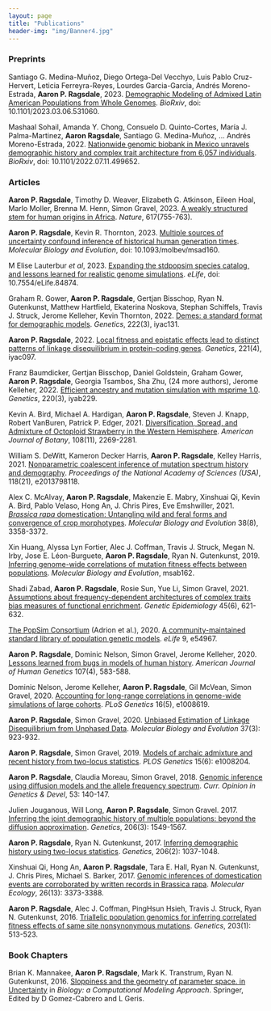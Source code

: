 ```yaml
---
layout: page
title: "Publications"
header-img: "img/Banner4.jpg"
---
```


### Preprints

Santiago G. Medina-Muñoz, Diego Ortega-Del Vecchyo, Luis Pablo Cruz-Hervert, Leticia Ferreyra-Reyes,
Lourdes Garcia-Garcia, Andrés Moreno-Estrada, **Aaron P. Ragsdale**, 2023.
[Demographic Modeling of Admixed Latin American Populations from Whole Genomes](https://www.biorxiv.org/content/10.1101/2023.03.06.531060v1.abstract).
*BioRxiv*, doi: 10.1101/2023.03.06.531060.

Mashaal Sohail, Amanda Y. Chong, Consuelo D. Quinto-Cortes, María J. Palma-Martinez,
**Aaron Ragsdale**, Santiago G. Medina-Muñoz, ... Andrés Moreno-Estrada, 2022.
[Nationwide genomic biobank in Mexico unravels demographic history and complex trait architecture from 6,057 individuals](https://www.biorxiv.org/content/10.1101/2022.07.11.499652v2.abstract).
*BioRxiv*, doi: 10.1101/2022.07.11.499652.

### Articles  

**Aaron P. Ragsdale**, Timothy D. Weaver, Elizabeth G. Atkinson, Eileen Hoal,
Marlo Moller, Brenna M. Henn, Simon Gravel, 2023.
[A weakly structured stem for human origins in Africa](https://www.nature.com/articles/s41586-023-06055-y).
*Nature*, 617(755-763).

**Aaron P. Ragsdale**, Kevin R. Thornton, 2023.
[Multiple sources of uncertainty confound inference of historical human generation times](https://academic.oup.com/mbe/advance-article/doi/10.1093/molbev/msad160/7224425).
*Molecular Biology and Evolution*, doi: 10.1093/molbev/msad160.

M Elise Lauterbur *et al*, 2023.
[Expanding the stdpopsim species catalog, and lessons learned for realistic genome simulations](https://elifesciences.org/articles/84874).
*eLife*, doi: 10.7554/eLife.84874.

Graham R. Gower, **Aaron P. Ragsdale**, Gertjan Bisschop, Ryan N. Gutenkunst, Matthew Hartfield,
Ekaterina Noskova, Stephan Schiffels, Travis J. Struck, Jerome Kelleher, Kevin Thornton, 2022.
[Demes: a standard format for demographic models](https://academic.oup.com/genetics/article/222/3/iyac131/6730747).
*Genetics*, 222(3), iyac131.

**Aaron P. Ragsdale**, 2022. [Local fitness and epistatic effects lead to distinct patterns of linkage disequilibrium in protein-coding genes](https://academic.oup.com/genetics/advance-article-abstract/doi/10.1093/genetics/iyac097/6613932).
*Genetics*, 221(4), iyac097.

Franz Baumdicker, Gertjan Bisschop, Daniel Goldstein, Graham Gower, **Aaron P. Ragsdale**, Georgia Tsambos, Sha Zhu, (24 more authors), Jerome Kelleher, 2022.
[Efficient ancestry and mutation simulation with msprime 1.0](https://academic.oup.com/genetics/article/220/3/iyab229/6460344).
*Genetics*, 220(3), iyab229.

Kevin A. Bird, Michael A. Hardigan, **Aaron P. Ragsdale**, Steven J. Knapp,
Robert VanBuren, Patrick P. Edger, 2021.
[Diversification, Spread, and Admixture of Octoploid Strawberry in the Western Hemisphere](https://bsapubs.onlinelibrary.wiley.com/doi/full/10.1002/ajb2.1776).
*American Journal of Botany*, 108(11), 2269-2281.

William S. DeWitt, Kameron Decker Harris, **Aaron P. Ragsdale**, Kelley Harris, 2021.
[Nonparametric coalescent inference of mutation spectrum history and demography](https://www.pnas.org/content/118/21/e2013798118).
*Proceedings of the National Academy of Sciences (USA)*, 118(21), e2013798118.

Alex C. McAlvay, **Aaron P. Ragsdale**, Makenzie E. Mabry, Xinshuai Qi, Kevin A. Bird, Pablo Velaso, Hong An, J. Chris Pires, Eve Emshwiller, 2021.
[*Brassica rapa* domestication: Untangling wild and feral forms and convergence of crop morphotypes](https://academic.oup.com/mbe/article/38/8/3358/6261082).
*Molecular Biology and Evolution* 38(8), 3358-3372.

Xin Huang, Alyssa Lyn Fortier, Alec J. Coffman, Travis J. Struck, Megan N. Irby, Jose E. Léon-Burguete, **Aaron P. Ragsdale**, Ryan N. Gutenkunst, 2019.
[Inferring genome-wide correlations of mutation fitness effects between populations](https://academic.oup.edu/mbe/advance-article/doi/10.1093/molbev/msab162/6287068).
*Molecular Biology and Evolution*, msab162.

Shadi Zabad, **Aaron P. Ragsdale**, Rosie Sun, Yue Li, Simon Gravel, 2021.
[Assumptions about frequency-dependent architectures of complex traits bias measures of functional enrichment](https://onlinelibrary.wiley.com/doi/abs/10.1002/gepi.22388).
*Genetic Epidemiology* 45(6), 621-632.

[The PopSim Consortium](https://github.com/popsim-consortium) (Adrion et al.), 2020.
[A community-maintained standard library of population genetic models](https://elifesciences.org/articles/54967).
*eLife* 9, e54967.

**Aaron P. Ragsdale**, Dominic Nelson, Simon Gravel, Jerome Kelleher, 2020.
[Lessons learned from bugs in models of human history](https://www.sciencedirect.com/science/article/pii/S000292972030286X).
*American Journal of Human Genetics* 107(4), 583-588.

Dominic Nelson, Jerome Kelleher, **Aaron P. Ragsdale**,  Gil McVean, Simon Gravel, 2020.
[Accounting for long-range correlations in genome-wide simulations of large cohorts](https://doi.org/10.1371/journal.pgen.1008619).
*PLoS Genetics* 16(5), e1008619.

**Aaron P. Ragsdale**, Simon Gravel, 2020.
[Unbiased Estimation of Linkage Disequilibrium from Unphased Data](https://doi.org/10.1093/molbev/msz265).
*Molecular Biology and Evolution* 37(3): 923-932.

**Aaron P. Ragsdale**, Simon Gravel, 2019.
[Models of archaic admixture and recent history from two-locus statistics](https://doi.org/10.1371/journal.pgen.1008204).
*PLOS Genetics* 15(6): e1008204.

**Aaron P. Ragsdale**, Claudia Moreau, Simon Gravel, 2018.
[Genomic inference using diffusion models and the allele frequency spectrum](https://doi.org/10.1016/j.gde.2018.10.001).
*Curr. Opinion in Genetics & Devel*, 53: 140-147.

Julien Jouganous, Will Long, **Aaron P. Ragsdale**, Simon Gravel. 2017.
[Inferring the joint demographic history of multiple populations: beyond the diffusion approximation](https://doi.org/10.1534/genetics.117.200493). 
*Genetics*, 206(3): 1549-1567.

**Aaron P. Ragsdale**, Ryan N. Gutenkunst, 2017.
[Inferring demographic history using two-locus statistics](https://doi.org/10.1534/genetics.117.201251).
*Genetics*, 206(2): 1037-1048.

Xinshuai Qi, Hong An, **Aaron P. Ragsdale**, Tara E. Hall, Ryan N. Gutenkunst, J. Chris Pires, Michael S. Barker, 2017.
[Genomic inferences of domestication events are corroborated by written records in Brassica rapa](https://doi.org/10.1111/mec.14131).
*Molecular Ecology*, 26(13): 3373-3388.

**Aaron P. Ragsdale**, Alec J. Coffman, PingHsun Hsieh, Travis J. Struck, Ryan N. Gutenkunst, 2016.
[Triallelic population genomics for inferring correlated fitness effects of same site nonsynonymous mutations](https://doi.org/10.1534/genetics.115.184812).
*Genetics*, 203(1): 513-523.

### Book Chapters

Brian K. Mannakee, **Aaron P. Ragsdale**, Mark K. Transtrum, Ryan N. Gutenkunst, 2016.
[Sloppiness and the geometry of parameter space. in Uncertainty](https://link.springer.com/chapter/10.1007/978-3-319-21296-8_11)
in *Biology: a Computational Modeling Approach*.
Springer, Edited by D Gomez-Cabrero and L Geris.

[//]: #  (\* these authors contributed equally)
